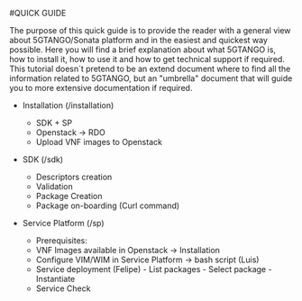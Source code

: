 #QUICK GUIDE

The purpose of this quick guide is to provide the reader with a general view about 5GTANGO/Sonata platform and in the easiest and quickest way possible.
Here you will find a brief explanation about what 5GTANGO is, how to install it, how to use it and how to get technical support if required.
This tutorial doesn´t pretend to be an extend document where to find all the information related to 5GTANGO, but an "umbrella" document that will guide you to more extensive documentation if required.

* Installation (/installation)
    - SDK + SP
    - Openstack -> RDO
    - Upload VNF images to Openstack
  
* SDK (/sdk)
    - Descriptors creation
    - Validation 
    - Package Creation
    - Package on-boarding (Curl command)
  
* Service Platform (/sp)
    - Prerequisites:
    - VNF Images available in Openstack -> Installation
    - Configure VIM/WIM in Service Platform -> bash script (Luis)
    - Service deployment (Felipe)
                - List packages
                - Select package
                - Instantiate
    - Service Check

